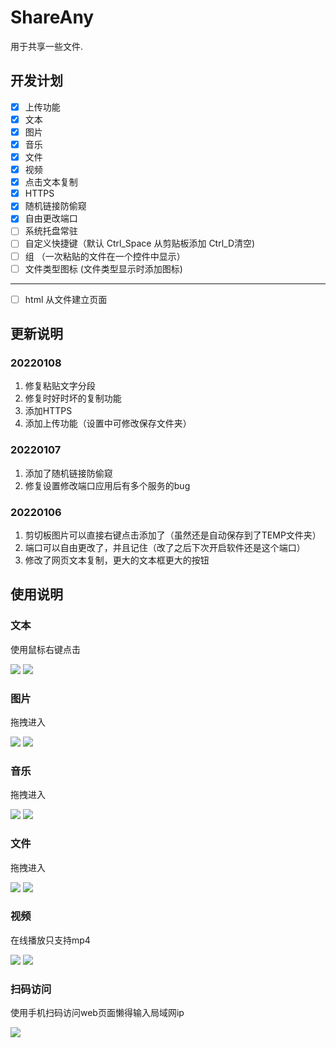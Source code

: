 # ShareAny

用于共享一些文件.

## 开发计划

* [X] 上传功能
* [X] 文本
* [X] 图片
* [X] 音乐
* [X] 文件
* [X] 视频
* [X] 点击文本复制
* [X] HTTPS
* [X] 随机链接防偷窥
* [X] 自由更改端口
* [ ] 系统托盘常驻
* [ ] 自定义快捷键（默认 Ctrl_Space 从剪贴板添加 Ctrl_D清空)
* [ ] 组 （一次粘贴的文件在一个控件中显示）
* [ ] 文件类型图标 (文件类型显示时添加图标)

---

* [ ] html 从文件建立页面

## 更新说明

### 20220108

1. 修复粘贴文字分段
2. 修复时好时坏的复制功能
3. 添加HTTPS
4. 添加上传功能（设置中可修改保存文件夹）

### 20220107

1. 添加了随机链接防偷窥
2. 修复设置修改端口应用后有多个服务的bug

### 20220106

1. 剪切板图片可以直接右键点击添加了（虽然还是自动保存到了TEMP文件夹）
2. 端口可以自由更改了，并且记住（改了之后下次开启软件还是这个端口）
3. 修改了网页文本复制，更大的文本框更大的按钮

## 使用说明

### 文本

使用鼠标右键点击

![](image/README/1640918724084.png)
![](image/README/1640918766109.png)

### 图片

拖拽进入

![](image/README/1640918882386.png)
![](image/README/1640918895503.png)

### 音乐

拖拽进入

![](image/README/1640919029637.png)
![](image/README/1640919037510.png)

### 文件

拖拽进入

![](image/README/1640919427557.png)
![](image/README/1640919439107.png)

### 视频

在线播放只支持mp4

![](image/README/1640919485423.png)
![](image/README/1640919512160.png)

### 扫码访问

使用手机扫码访问web页面懒得输入局域网ip

![](image/README/1640919569067.png)
